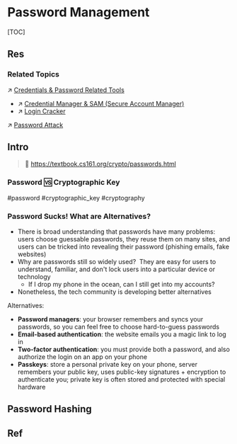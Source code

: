 # Password Management

[TOC]



## Res
### Related Topics
↗ [Credentials & Password Related Tools](../../☠️%20Kill%20Chain%20&%20Security%20Tool%20Box/Credentials%20&%20Password%20Related%20Tools/Credentials%20&%20Password%20Related%20Tools.md)
- ↗ [Credential Manager & SAM (Secure Account Manager)](../../☠️%20Kill%20Chain%20&%20Security%20Tool%20Box/Credentials%20&%20Password%20Related%20Tools/Credential%20Manager%20&%20SAM%20(Secure%20Account%20Manager)/Credential%20Manager%20&%20SAM%20(Secure%20Account%20Manager).md)
- ↗ [Login Cracker](../../☠️%20Kill%20Chain%20&%20Security%20Tool%20Box/Credentials%20&%20Password%20Related%20Tools/Login%20Cracker/Login%20Cracker.md)

↗ [Password Attack](../../⛈️%20Risk%20Management/🐗%20Cybersecurity%20Threats%20&%20Attacks/Password%20Attack/Password%20Attack.md)



## Intro
> 🔗 https://textbook.cs161.org/crypto/passwords.html


### Password 🆚 Cryptographic Key
#password #cryptographic_key #cryptography 


### Password Sucks! What are Alternatives?
- There is broad understanding that passwords have many problems: users choose guessable passwords, they reuse them on many sites, and users can be tricked into revealing their password (phishing emails, fake websites)
- Why are passwords still so widely used?  They are easy for users to understand, familiar, and don't lock users into a particular device or technology
	- If I drop my phone in the ocean, can I still get into my accounts?
- Nonetheless, the tech community is developing better alternatives

Alternatives:
- **Password managers**: your browser remembers and syncs your passwords, so you can feel free to choose hard-to-guess passwords
- **Email-based authentication**: the website emails you a magic link to log in
- **Two-factor authentication**: you must provide both a password, and also authorize the login on an app on your phone
- **Passkeys**: store a personal private key on your phone, server remembers your public key, uses public-key signatures + encryption to authenticate you; private key is often stored and protected with special hardware



## Password Hashing



## Ref
